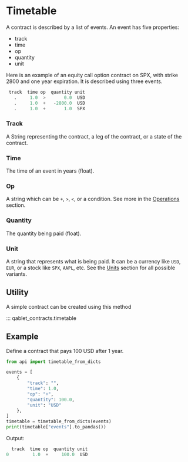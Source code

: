 # Timetable

A contract is described by a list of events. An event has five properties:

- track
- time
- op
- quantity
- unit

Here is an example of an equity call option contract on SPX, with strike 2800 and one year expiration.
It is described using three events.

```python
 track  time op  quantity unit
   .     1.0  >       0.0  USD
   .     1.0  +   -2800.0  USD
   .     1.0  +       1.0  SPX
```


### Track

A String representing the contract, a leg of the contract, or a state of the contract.

### Time

The time of an event in years (float).

### Op

A string which can be `+`, `>`, `<`, or a condition. See more in the [Operations](operations.md) section.

### Quantity

The quantity being paid (float).

### Unit

A string that represents what is being paid. It can be a currency like `USD`, `EUR`, or
a stock like `SPX`, `AAPL`, etc. See the [Units](units.md) section for all possible variants.


## Utility
A simple contract can be created using this method


::: qablet_contracts.timetable

## Example

Define a contract that pays 100 USD after 1 year.

```python
from api import timetable_from_dicts

events = [
    {
        "track": "",
        "time": 1.0,
        "op": "+",
        "quantity": 100.0,
        "unit": "USD"
    },
]
timetable = timetable_from_dicts(events)
print(timetable["events"].to_pandas())
```

Output:
```python
  track  time op  quantity unit
0         1.0  +     100.0  USD
```
